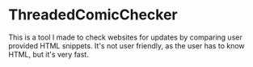 # ThreadedComicChecker
This is a tool I made to check websites for updates by comparing user provided HTML snippets. It's not user friendly, as the user has to know HTML, but it's very fast.
